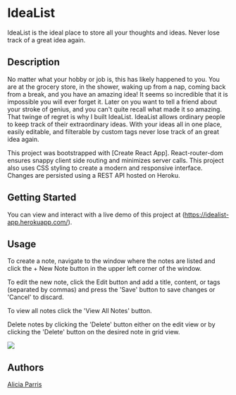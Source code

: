 # IdeaList

IdeaList is the ideal place to store all your thoughts and ideas. Never lose track of a great idea again.

## Description

No matter what your hobby or job is, this has likely happened to you. You are at the grocery store, in the shower, waking up from a nap, coming back from a break, and you have an amazing idea! It  seems so incredible that it is impossible you will ever forget it. Later on you want to tell a friend about your stroke of genius, and you can't quite recall what made it so amazing. That twinge of regret is why I built IdeaList. IdeaList allows ordinary people to keep track of their extraordinary ideas. With your ideas all in one place, easily editable, and filterable by custom tags never lose track of an great idea again.

This project was bootstrapped with [Create React App]. React-router-dom ensures snappy client side routing and minimizes server calls. This project also uses CSS styling to create a modern and responsive interface. Changes are persisted using a REST API hosted on Heroku.


## Getting Started

You can view and interact with a live demo of this project at (https://idealist-app.herokuapp.com/).

## Usage
To create a note, navigate to the window where the notes are listed and click the + New Note button in the upper left corner of the window.

To edit the new note, click the Edit button and add a title, content, or tags (separated by commas) and press the 'Save' button to save changes or 'Cancel' to discard.

To view all notes click the 'View All Notes' button.

Delete notes by clicking the 'Delete' button either on the edit view or by clicking the 'Delete' button on the desired note in grid view.

<img src="./src/assets/gifs/idealist.gif">



## Authors

<a href="https://www.linkedin.com/in/idealcandidate/">Alicia Parris</a>